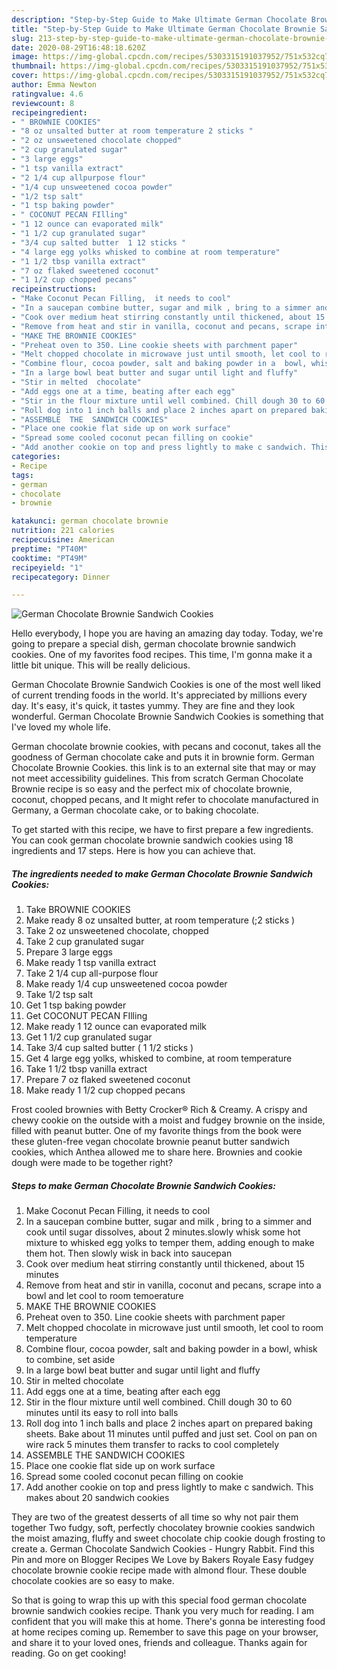 ```yaml
---
description: "Step-by-Step Guide to Make Ultimate German Chocolate Brownie Sandwich Cookies"
title: "Step-by-Step Guide to Make Ultimate German Chocolate Brownie Sandwich Cookies"
slug: 213-step-by-step-guide-to-make-ultimate-german-chocolate-brownie-sandwich-cookies
date: 2020-08-29T16:48:18.620Z
image: https://img-global.cpcdn.com/recipes/5303315191037952/751x532cq70/german-chocolate-brownie-sandwich-cookies-recipe-main-photo.jpg
thumbnail: https://img-global.cpcdn.com/recipes/5303315191037952/751x532cq70/german-chocolate-brownie-sandwich-cookies-recipe-main-photo.jpg
cover: https://img-global.cpcdn.com/recipes/5303315191037952/751x532cq70/german-chocolate-brownie-sandwich-cookies-recipe-main-photo.jpg
author: Emma Newton
ratingvalue: 4.6
reviewcount: 8
recipeingredient:
- " BROWNIE COOKIES"
- "8 oz unsalted butter at room temperature 2 sticks "
- "2 oz unsweetened chocolate chopped"
- "2 cup granulated sugar"
- "3 large eggs"
- "1 tsp vanilla extract"
- "2 1/4 cup allpurpose flour"
- "1/4 cup unsweetened cocoa powder"
- "1/2 tsp salt"
- "1 tsp baking powder"
- " COCONUT PECAN FIlling"
- "1 12 ounce can evaporated milk"
- "1 1/2 cup granulated sugar"
- "3/4 cup salted butter  1 12 sticks "
- "4 large egg yolks whisked to combine at room temperature"
- "1 1/2 tbsp vanilla extract"
- "7 oz flaked sweetened coconut"
- "1 1/2 cup chopped pecans"
recipeinstructions:
- "Make Coconut Pecan Filling,  it needs to cool"
- "In a saucepan combine butter, sugar and milk , bring to a simmer and cook until sugar dissolves, about 2 minutes.slowly whisk some hot mixture to whisked egg yolks to temper them, adding enough to make them hot. Then slowly wisk in back into saucepan"
- "Cook over medium heat stirring constantly until thickened, about 15 minutes"
- "Remove from heat and stir in vanilla, coconut and pecans, scrape into a bowl and let cool to room temoerature"
- "MAKE THE BROWNIE COOKIES"
- "Preheat oven to 350. Line cookie sheets with parchment paper"
- "Melt chopped chocolate in microwave just until smooth, let cool to room temperature"
- "Combine flour, cocoa powder, salt and baking powder in a  bowl, whisk to combine, set aside"
- "In a large bowl beat butter and sugar until light and fluffy"
- "Stir in melted  chocolate"
- "Add eggs one at a time, beating after each egg"
- "Stir in the flour mixture until well combined. Chill dough 30 to 60 minutes until its easy to roll into balls"
- "Roll dog into 1 inch balls and place 2 inches apart on prepared baking sheets. Bake about 11 minutes until puffed and just set. Cool on pan on wire rack 5 minutes them transfer to racks to  cool  completely"
- "ASSEMBLE  THE  SANDWICH COOKIES"
- "Place one cookie flat side up on work surface"
- "Spread some cooled coconut pecan filling on cookie"
- "Add another cookie on top and press lightly to make c sandwich. This makes about 20 sandwich cookies"
categories:
- Recipe
tags:
- german
- chocolate
- brownie

katakunci: german chocolate brownie 
nutrition: 221 calories
recipecuisine: American
preptime: "PT40M"
cooktime: "PT49M"
recipeyield: "1"
recipecategory: Dinner

---
```



![German Chocolate Brownie Sandwich Cookies](https://img-global.cpcdn.com/recipes/5303315191037952/751x532cq70/german-chocolate-brownie-sandwich-cookies-recipe-main-photo.jpg)

Hello everybody, I hope you are having an amazing day today. Today, we're going to prepare a special dish, german chocolate brownie sandwich cookies. One of my favorites food recipes. This time, I'm gonna make it a little bit unique. This will be really delicious.

German Chocolate Brownie Sandwich Cookies is one of the most well liked of current trending foods in the world. It's appreciated by millions every day. It's easy, it's quick, it tastes yummy. They are fine and they look wonderful. German Chocolate Brownie Sandwich Cookies is something that I've loved my whole life.

German chocolate brownie cookies, with pecans and coconut, takes all the goodness of German chocolate cake and puts it in brownie form. German Chocolate Brownie Cookies. this link is to an external site that may or may not meet accessibility guidelines. This from scratch German Chocolate Brownie recipe is so easy and the perfect mix of chocolate brownie, coconut, chopped pecans, and It might refer to chocolate manufactured in Germany, a German chocolate cake, or to baking chocolate.


To get started with this recipe, we have to first prepare a few ingredients. You can cook german chocolate brownie sandwich cookies using 18 ingredients and 17 steps. Here is how you can achieve that.

<!--inarticleads1-->

##### The ingredients needed to make German Chocolate Brownie Sandwich Cookies:

1. Take  BROWNIE COOKIES
1. Make ready 8 oz unsalted butter, at room temperature (;2 sticks )
1. Take 2 oz unsweetened chocolate, chopped
1. Take 2 cup granulated sugar
1. Prepare 3 large eggs
1. Make ready 1 tsp vanilla extract
1. Take 2 1/4 cup all-purpose flour
1. Make ready 1/4 cup unsweetened cocoa powder
1. Take 1/2 tsp salt
1. Get 1 tsp baking powder
1. Get  COCONUT PECAN FIlling
1. Make ready 1 12 ounce can evaporated milk
1. Get 1 1/2 cup granulated sugar
1. Take 3/4 cup salted butter ( 1 1/2 sticks )
1. Get 4 large egg yolks, whisked to combine, at room temperature
1. Take 1 1/2 tbsp vanilla extract
1. Prepare 7 oz flaked sweetened coconut
1. Make ready 1 1/2 cup chopped pecans


Frost cooled brownies with Betty Crocker® Rich &amp; Creamy. A crispy and chewy cookie on the outside with a moist and fudgey brownie on the inside, filled with peanut butter. One of my favorite things from the book were these gluten-free vegan chocolate brownie peanut butter sandwich cookies, which Anthea allowed me to share here. Brownies and cookie dough were made to be together right? 

<!--inarticleads2-->

##### Steps to make German Chocolate Brownie Sandwich Cookies:

1. Make Coconut Pecan Filling,  it needs to cool
1. In a saucepan combine butter, sugar and milk , bring to a simmer and cook until sugar dissolves, about 2 minutes.slowly whisk some hot mixture to whisked egg yolks to temper them, adding enough to make them hot. Then slowly wisk in back into saucepan
1. Cook over medium heat stirring constantly until thickened, about 15 minutes
1. Remove from heat and stir in vanilla, coconut and pecans, scrape into a bowl and let cool to room temoerature
1. MAKE THE BROWNIE COOKIES
1. Preheat oven to 350. Line cookie sheets with parchment paper
1. Melt chopped chocolate in microwave just until smooth, let cool to room temperature
1. Combine flour, cocoa powder, salt and baking powder in a  bowl, whisk to combine, set aside
1. In a large bowl beat butter and sugar until light and fluffy
1. Stir in melted  chocolate
1. Add eggs one at a time, beating after each egg
1. Stir in the flour mixture until well combined. Chill dough 30 to 60 minutes until its easy to roll into balls
1. Roll dog into 1 inch balls and place 2 inches apart on prepared baking sheets. Bake about 11 minutes until puffed and just set. Cool on pan on wire rack 5 minutes them transfer to racks to  cool  completely
1. ASSEMBLE  THE  SANDWICH COOKIES
1. Place one cookie flat side up on work surface
1. Spread some cooled coconut pecan filling on cookie
1. Add another cookie on top and press lightly to make c sandwich. This makes about 20 sandwich cookies


They are two of the greatest desserts of all time so why not pair them together Two fudgy, soft, perfectly chocolatey brownie cookies sandwich the moist amazing, fluffy and sweet chocolate chip cookie dough frosting to create a. German Chocolate Sandwich Cookies - Hungry Rabbit. Find this Pin and more on Blogger Recipes We Love by Bakers Royale Easy fudgey chocolate brownie cookie recipe made with almond flour. These double chocolate cookies are so easy to make. 

So that is going to wrap this up with this special food german chocolate brownie sandwich cookies recipe. Thank you very much for reading. I am confident that you will make this at home. There's gonna be interesting food at home recipes coming up. Remember to save this page on your browser, and share it to your loved ones, friends and colleague. Thanks again for reading. Go on get cooking!
